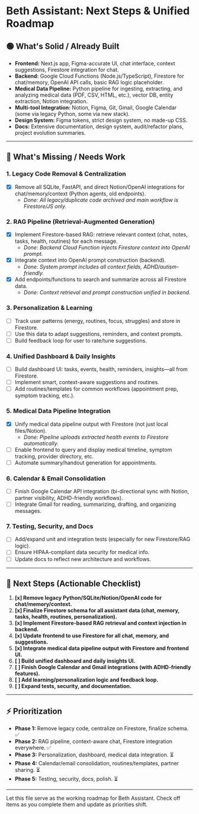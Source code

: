 # Beth Assistant: Next Steps & Unified Roadmap

## 🟢 What's Solid / Already Built

- **Frontend:** Next.js app, Figma-accurate UI, chat interface, context suggestions, Firestore integration for chat.
- **Backend:** Google Cloud Functions (Node.js/TypeScript), Firestore for chat/memory, OpenAI API calls, basic RAG logic placeholder.
- **Medical Data Pipeline:** Python pipeline for ingesting, extracting, and analyzing medical data (PDF, CSV, HTML, etc.), vector DB, entity extraction, Notion integration.
- **Multi-tool Integration:** Notion, Figma, Git, Gmail, Google Calendar (some via legacy Python, some via new stack).
- **Design System:** Figma tokens, strict design system, no made-up CSS.
- **Docs:** Extensive documentation, design system, audit/refactor plans, project evolution summaries.

---

## 🔴 What's Missing / Needs Work

### 1. Legacy Code Removal & Centralization
- [x] Remove all SQLite, FastAPI, and direct Notion/OpenAI integrations for chat/memory/context (Python agents, old endpoints).
  - _Done: All legacy/duplicate code archived and main workflow is Firestore/JS only._

### 2. RAG Pipeline (Retrieval-Augmented Generation)
- [x] Implement Firestore-based RAG: retrieve relevant context (chat, notes, tasks, health, routines) for each message.
  - _Done: Backend Cloud Function injects Firestore context into OpenAI prompt._
- [x] Integrate context into OpenAI prompt construction (backend).
  - _Done: System prompt includes all context fields, ADHD/autism-friendly._
- [x] Add endpoints/functions to search and summarize across all Firestore data.
  - _Done: Context retrieval and prompt construction unified in backend._

### 3. Personalization & Learning
- [ ] Track user patterns (energy, routines, focus, struggles) and store in Firestore.
- [ ] Use this data to adapt suggestions, reminders, and context prompts.
- [ ] Build feedback loop for user to rate/tune suggestions.

### 4. Unified Dashboard & Daily Insights
- [ ] Build dashboard UI: tasks, events, health, reminders, insights—all from Firestore.
- [ ] Implement smart, context-aware suggestions and routines.
- [ ] Add routines/templates for common workflows (appointment prep, symptom tracking, etc.).

### 5. Medical Data Pipeline Integration
- [x] Unify medical data pipeline output with Firestore (not just local files/Notion).
  - _Done: Pipeline uploads extracted health events to Firestore automatically._
- [ ] Enable frontend to query and display medical timeline, symptom tracking, provider directory, etc.
- [ ] Automate summary/handout generation for appointments.

### 6. Calendar & Email Consolidation
- [ ] Finish Google Calendar API integration (bi-directional sync with Notion, partner visibility, ADHD-friendly workflows).
- [ ] Integrate Gmail for reading, summarizing, drafting, and organizing messages.

### 7. Testing, Security, and Docs
- [ ] Add/expand unit and integration tests (especially for new Firestore/RAG logic).
- [ ] Ensure HIPAA-compliant data security for medical info.
- [ ] Update docs to reflect new architecture and workflows.

---

## 📝 Next Steps (Actionable Checklist)

1. **[x] Remove legacy Python/SQLite/Notion/OpenAI code for chat/memory/context.**
2. **[x] Finalize Firestore schema for all assistant data (chat, memory, tasks, health, routines, personalization).**
3. **[x] Implement Firestore-based RAG retrieval and context injection in backend.**
4. **[x] Update frontend to use Firestore for all chat, memory, and suggestions.**
5. **[x] Integrate medical data pipeline output with Firestore and frontend UI.**
6. **[ ] Build unified dashboard and daily insights UI.**
7. **[ ] Finish Google Calendar and Gmail integrations (with ADHD-friendly features).**
8. **[ ] Add learning/personalization logic and feedback loop.**
9. **[ ] Expand tests, security, and documentation.**

---

## ⚡️ Prioritization

- **Phase 1:** Remove legacy code, centralize on Firestore, finalize schema. ✅
- **Phase 2:** RAG pipeline, context-aware chat, Firestore integration everywhere. ✅
- **Phase 3:** Personalization, dashboard, medical data integration. ⏳
- **Phase 4:** Calendar/email consolidation, routines/templates, partner sharing. ⏳
- **Phase 5:** Testing, security, docs, polish. ⏳

---

Let this file serve as the working roadmap for Beth Assistant. Check off items as you complete them and update as priorities shift. 